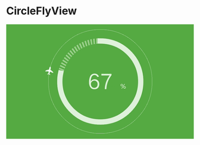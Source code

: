 # CircleFlyView
![](https://github.com/facactus/CircleFlyView/blob/master/CircleFlyView/screenshot.png)  
